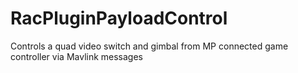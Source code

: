 # RacPluginPayloadControl
Controls a quad video switch and gimbal from MP connected game controller via Mavlink messages
